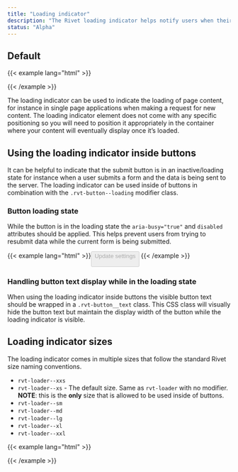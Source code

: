 ```yaml
---
title: "Loading indicator"
description: "The Rivet loading indicator helps notify users when their action is being processed."
status: "Alpha"
---
```

## Default
{{< example lang="html" >}}<div class="rvt-loader" aria-label="Content loading"></div>
{{< /example >}}

The loading indicator can be used to indicate the loading of page content, for instance in single page applications when making a request for new content. The loading indicator element does not come with any specific positioning so you will need to position it appropriately in the container where your content will eventually display once it’s loaded.

## Using the loading indicator inside buttons
It can be helpful to indicate that the submit button is in an inactive/loading state for instance when a user submits a form and the data is being sent to the server. The loading indicator can be used inside of buttons in combination with the `.rvt-button--loading` modifier class.

### Button loading state
While the button is in the loading state the `aria-busy="true"` and `disabled` attributes should be applied. This helps prevent users from trying to resubmit data while the current form is being submitted.

{{< example lang="html" >}}<button class="rvt-button rvt-button--loading" aria-busy="true" disabled>
  <span class="rvt-button__text">Update settings</span>
  <div class="rvt-loader rvt-loader--xs" aria-label="Content loading"></div>
</button>
{{< /example >}}

### Handling button text display while in the loading state
When using the loading indicator inside buttons the visible button text should be wrapped in a `.rvt-button__text` class. This CSS class will visually hide the button text but maintain the display width of the button while the loading indicator is visible.

## Loading indicator sizes
The loading indicator comes in multiple sizes that follow the standard Rivet size naming conventions.

- `rvt-loader--xxs`
- `rvt-loader--xs` - The default size. Same as `rvt-loader` with no modifier. **NOTE**: this is the **only** size that is allowed to be used inside of buttons.
- `rvt-loader--sm`
- `rvt-loader--md`
- `rvt-loader--lg`
- `rvt-loader--xl`
- `rvt-loader--xxl`

{{< example lang="html" >}}<div class="rvt-loader rvt-loader--xxs" aria-label="Content loading"></div>
<div class="rvt-loader rvt-loader--xs" aria-label="Content loading"></div>
<div class="rvt-loader rvt-loader--sm" aria-label="Content loading"></div>
<div class="rvt-loader rvt-loader--md" aria-label="Content loading"></div>
<div class="rvt-loader rvt-loader--lg" aria-label="Content loading"></div>
<div class="rvt-loader rvt-loader--xl" aria-label="Content loading"></div>
<div class="rvt-loader rvt-loader--xxl" aria-label="Content loading"></div>
{{< /example >}}